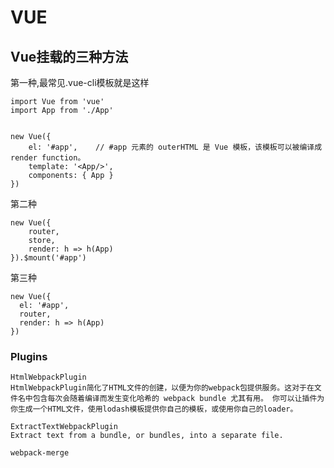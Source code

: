 # VUE


## Vue挂载的三种方法

第一种,最常见.vue-cli模板就是这样

```
import Vue from 'vue'
import App from './App'
 

new Vue({
	el: '#app',    // #app 元素的 outerHTML 是 Vue 模板，该模板可以被编译成 render function。
	template: '<App/>',
	components: { App }
})
```

第二种

```
new Vue({
	router,
	store,
	render: h => h(App)
}).$mount('#app')
```
 

第三种

```
new Vue({
  el: '#app', 
  router,
  render: h => h(App)
})
```

### Plugins


```
HtmlWebpackPlugin
HtmlWebpackPlugin简化了HTML文件的创建，以便为你的webpack包提供服务。这对于在文件名中包含每次会随着编译而发生变化哈希的 webpack bundle 尤其有用。 你可以让插件为你生成一个HTML文件，使用lodash模板提供你自己的模板，或使用你自己的loader。

ExtractTextWebpackPlugin
Extract text from a bundle, or bundles, into a separate file.

webpack-merge

```
